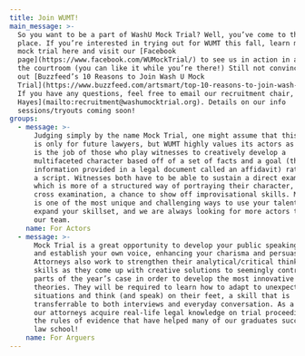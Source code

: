 ```yaml
---
title: Join WUMT!
main_message: >-
  So you want to be a part of WashU Mock Trial? Well, you’ve come to the right
  place. If you’re interested in trying out for WUMT this fall, learn more about
  mock trial here and visit our [Facebook
  page](https://www.facebook.com/WUMockTrial/) to see us in action in and out of
  the courtroom (you can like it while you’re there!) Still not convinced? Check
  out [Buzzfeed’s 10 Reasons to Join Wash U Mock
  Trial](https://www.buzzfeed.com/artsmart/top-10-reasons-to-join-wash-u-mock-trial-edpk?utm_term=.oaVo0pVN9#.hr61Oy2Rp).
  If you have any questions, feel free to email our recruitment chair, [Katie
  Hayes](mailto:recruitment@washumocktrial.org). Details on our info
  sessions/tryouts coming soon!
groups:
  - message: >-
      Judging simply by the name Mock Trial, one might assume that this activity
      is only for future lawyers, but WUMT highly values its actors as well. It
      is the job of those who play witnesses to creatively develop a
      multifaceted character based off of a set of facts and a goal (the
      information provided in a legal document called an affidavit) rather than
      a script. Witnesses both have to be able to sustain a direct examination,
      which is more of a structured way of portraying their character, and a
      cross examination, a chance to show off improvisational skills. Mock Trial
      is one of the most unique and challenging ways to use your talents and
      expand your skillset, and we are always looking for more actors to join
      our team.
    name: For Actors
  - message: >-
      Mock Trial is a great opportunity to develop your public speaking skills
      and establish your own voice, enhancing your charisma and persuasiveness.
      Attorneys also work to strengthen their analytical/critical thinking
      skills as they come up with creative solutions to seemingly contradictory
      parts of the year’s case in order to develop the most innovative case
      theories. They will be required to learn how to adapt to unexpected
      situations and think (and speak) on their feet, a skill that is
      transferrable to both interviews and everyday conversation. As a bonus,
      our attorneys acquire real-life legal knowledge on trial proceedings and
      the rules of evidence that have helped many of our graduates succeed in
      law school!
    name: For Arguers
---
```


